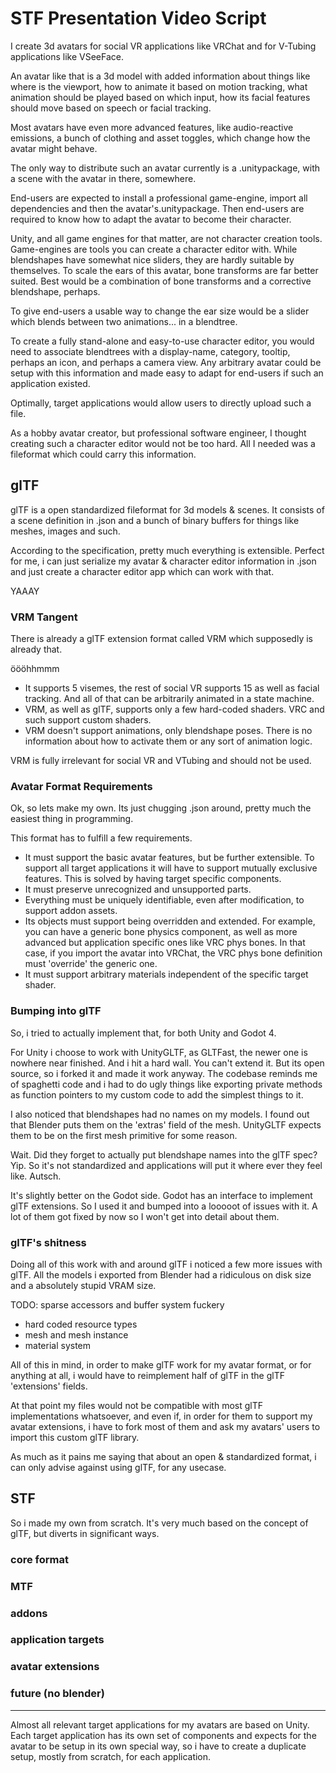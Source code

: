 # STF Presentation Video Script
I create 3d avatars for social VR applications like VRChat and for V-Tubing applications like VSeeFace.

An avatar like that is a 3d model with added information about things like where is the viewport, how to animate it based on motion tracking, what animation should be played based on which input, how its facial features should move based on speech or facial tracking.

Most avatars have even more advanced features, like audio-reactive emissions, a bunch of clothing and asset toggles, which change how the avatar might behave.

The only way to distribute such an avatar currently is a .unitypackage, with a scene with the avatar in there, somewhere.

End-users are expected to install a professional game-engine, import all dependencies and then the avatar's.unitypackage. Then end-users are required to know how to adapt the avatar to become their character.

Unity, and all game engines for that matter, are not character creation tools. Game-engines are tools you can create a character editor with. While blendshapes have somewhat nice sliders, they are hardly suitable by themselves. To scale the ears of this avatar, bone transforms are far better suited. Best would be a combination of bone transforms and a corrective blendshape, perhaps.

To give end-users a usable way to change the ear size would be a slider which blends between two animations... in a blendtree.

To create a fully stand-alone and easy-to-use character editor, you would need to associate blendtrees with a display-name, category, tooltip, perhaps an icon, and perhaps a camera view.
Any arbitrary avatar could be setup with this information and made easy to adapt for end-users if such an application existed.

Optimally, target applications would allow users to directly upload such a file.

As a hobby avatar creator, but professional software engineer, I thought creating such a character editor would not be too hard.
All I needed was a fileformat which could carry this information.

## glTF
glTF is a open standardized fileformat for 3d models & scenes. It consists of a scene definition in .json and a bunch of binary buffers for things like meshes, images and such.

According to the specification, pretty much everything is extensible. Perfect for me, i can just serialize my avatar & character editor information in .json and just create a character editor app which can work with that.

YAAAY

### VRM Tangent
There is already a glTF extension format called VRM which supposedly is already that.

öööhhmmm

* It supports 5 visemes, the rest of social VR supports 15 as well as facial tracking. And all of that can be arbitrarily animated in a state machine.
* VRM, as well as glTF, supports only a few hard-coded shaders. VRC and such support custom shaders.
* VRM doesn't support animations, only blendshape poses. There is no information about how to activate them or any sort of animation logic.

VRM is fully irrelevant for social VR and VTubing and should not be used.

### Avatar Format Requirements
Ok, so lets make my own. Its just chugging .json around, pretty much the easiest thing in programming.

This format has to fulfill a few requirements.
* It must support the basic avatar features, but be further extensible. To support all target applications it will have to support mutually exclusive features. This is solved by having target specific components.
* It must preserve unrecognized and unsupported parts.
* Everything must be uniquely identifiable, even after modification, to support addon assets.
* Its objects must support being overridden and extended.
	For example, you can have a generic bone physics component, as well as more advanced but application specific ones like VRC phys bones.
	In that case, if you import the avatar into VRChat, the VRC phys bone definition must 'override' the generic one.
* It must support arbitrary materials independent of the specific target shader.

### Bumping into glTF
So, i tried to actually implement that, for both Unity and Godot 4.

For Unity i choose to work with UnityGLTF, as GLTFast, the newer one is nowhere near finished.
And i hit a hard wall. You can't extend it. But its open source, so i forked it and made it work anyway. The codebase reminds me of spaghetti code and i had to do ugly things like exporting private methods as function pointers to my custom code to add the simplest things to it.

I also noticed that blendshapes had no names on my models. I found out that Blender puts them on the 'extras' field of the mesh. UnityGLTF expects them to be on the first mesh primitive for some reason.

Wait. Did they forget to actually put blendshape names into the glTF spec?
Yip. So it's not standardized and applications will put it where ever they feel like. Autsch.

It's slightly better on the Godot side. Godot has an interface to implement glTF extensions. So I used it and bumped into a looooot of issues with it. A lot of them got fixed by now so I won't get into detail about them.

### glTF's shitness
Doing all of this work with and around glTF i noticed a few more issues with glTF.
All the models i exported from Blender had a ridiculous on disk size and a absolutely stupid VRAM size.

TODO: sparse accessors and buffer system fuckery

* hard coded resource types
* mesh and mesh instance
* material system


All of this in mind, in order to make glTF work for my avatar format, or for anything at all, i would have to reimplement half of glTF in the glTF 'extensions' fields.

At that point my files would not be compatible with most glTF implementations whatsoever, and even if, in order for them to support my avatar extensions, i have to fork most of them and ask my avatars' users to import this custom glTF library.

As much as it pains me saying that about an open & standardized format, i can only advise against using glTF, for any usecase.

## STF
So i made my own from scratch. It's very much based on the concept of glTF, but diverts in significant ways.

### core format

### MTF

### addons

### application targets

### avatar extensions

### future (no blender)

---
Almost all relevant target applications for my avatars are based on Unity. Each target application has its own set of components and expects for the avatar to be setup in its own special way, so i have to create a duplicate setup, mostly from scratch, for each application.

